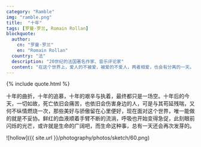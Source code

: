 ```yaml
---
category: "Ramble"
img: "ramble.png"
title:  "十年"
tags: [罗曼·罗兰, Romain Rollan]
blockquote:
  author:
    cn: "罗曼·罗兰"
    en: "Romain Rollan"
  country: "法"
  description: "20世纪的法国著名作家、音乐评论家"
  content: "在这个世界上，爱人的不被爱，被爱的不爱人，两者相爱，也会有分离的一天。"
---
```

{% include quote.html %}

十年的曲折，十年的追慕，十年的艰辛与执着，最终都只是一场空。十年后的今天，一切如故，死亡依旧会痛苦，也依旧会伤害身边的人，可是与其苟延残喘，又何不纵情燃烧一次，那些美好与骄傲留在心里便好，现在面对这个世界，唯一能做的就是不妥协。鲜红的血液顺着手臂不断的流淌，呼吸也开始变得急促，此刻眼前闪烁的光芒，或许就是生命的广阔吧，而生命这种事，总有一天还会再次发芽的。

![hollow]({{ site.url }}/photography/photos/sketch/60.png)
